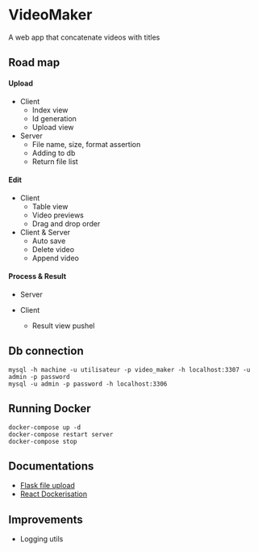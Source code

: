 # VideoMaker

A web app that concatenate videos with titles


## Road map

#### Upload
- Client
    - Index view
    - Id generation
    - Upload view
- Server
    - File name, size, format assertion
    - Adding to db
    - Return file list
        
#### Edit
- Client
    - Table view
    - Video previews
    - Drag and drop order
- Client & Server
    - Auto save
    - Delete video
    - Append video

#### Process & Result
- Server

- Client
    - Result view pushel
    
## Db connection

```shell script
mysql -h machine -u utilisateur -p video_maker -h localhost:3307 -u admin -p password
mysql -u admin -p password -h localhost:3306
```

## Running Docker
```shell script
docker-compose up -d
docker-compose restart server
docker-compose stop
```
    
## Documentations
- [Flask file upload](https://blog.miguelgrinberg.com/post/handling-file-uploads-with-flask)
- [React Dockerisation](https://xiaolishen.medium.com/develop-in-docker-a-node-backend-and-a-react-front-end-talking-to-each-other-5c522156f634)


## Improvements
- Logging utils